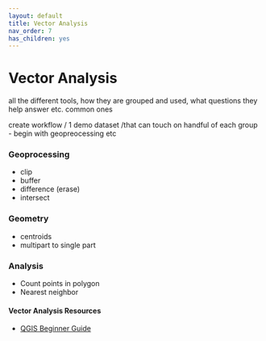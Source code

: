 ```yaml
---
layout: default
title: Vector Analysis
nav_order: 7
has_children: yes
---
```

# Vector Analysis

all the different tools, how they are grouped and used, what questions they help answer etc. 
common ones

create workflow / 1 demo dataset /that can touch on handful of each group - begin with geopreocessing etc  

### Geoprocessing
- clip
- buffer
- difference (erase)
- intersect 

### Geometry
- centroids
- multipart to single part

### Analysis
- Count points in polygon
- Nearest neighbor






#### Vector Analysis Resources
- [QGIS Beginner Guide](https://docs.qgis.org/3.34/en/docs/training_manual/vector_analysis/basic_analysis.html)
